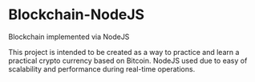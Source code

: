 # Blockchain-NodeJS
Blockchain implemented via NodeJS

This project is intended to be created as a way to practice and learn a practical crypto currency based on Bitcoin. NodeJS used due to easy of scalability and performance during real-time operations.

